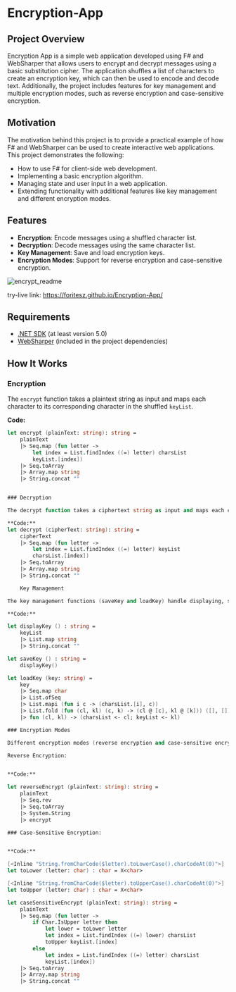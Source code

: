 # Encryption-App

## Project Overview

Encryption App is a simple web application developed using F# and WebSharper that allows users to encrypt and decrypt messages using a basic substitution cipher. The application shuffles a list of characters to create an encryption key, which can then be used to encode and decode text. Additionally, the project includes features for key management and multiple encryption modes, such as reverse encryption and case-sensitive encryption.

## Motivation

The motivation behind this project is to provide a practical example of how F# and WebSharper can be used to create interactive web applications. This project demonstrates the following:

- How to use F# for client-side web development.
- Implementing a basic encryption algorithm.
- Managing state and user input in a web application.
- Extending functionality with additional features like key management and different encryption modes.

## Features

- **Encryption**: Encode messages using a shuffled character list.
- **Decryption**: Decode messages using the same character list.
- **Key Management**: Save and load encryption keys.
- **Encryption Modes**: Support for reverse encryption and case-sensitive encryption.


 ![encrypt_readme](https://github.com/foritesz/Encryption-App/assets/144954656/83a77052-322b-4b4d-bdc4-3c52d62d0eec)

try-live link: https://foritesz.github.io/Encryption-App/
  
## Requirements

- [.NET SDK](https://dotnet.microsoft.com/download) (at least version 5.0)
- [WebSharper](https://websharper.com/) (included in the project dependencies)




## How It Works

### Encryption

The `encrypt` function takes a plaintext string as input and maps each character to its corresponding character in the shuffled `keyList`.

**Code:**
```fsharp
let encrypt (plainText: string): string =
    plainText
    |> Seq.map (fun letter ->
        let index = List.findIndex ((=) letter) charsList
        keyList.[index])
    |> Seq.toArray
    |> Array.map string
    |> String.concat ""


### Decryption

The decrypt function takes a ciphertext string as input and maps each character to its corresponding character in the original charsList.

**Code:**
let decrypt (cipherText: string): string =
    cipherText
    |> Seq.map (fun letter ->
        let index = List.findIndex ((=) letter) keyList
        charsList.[index])
    |> Seq.toArray
    |> Array.map string
    |> String.concat ""

    Key Management

The key management functions (saveKey and loadKey) handle displaying, saving, and loading the encryption key.

**Code:**

let displayKey () : string =
    keyList
    |> List.map string
    |> String.concat ""

let saveKey () : string =
    displayKey()

let loadKey (key: string) =
    key
    |> Seq.map char
    |> List.ofSeq
    |> List.mapi (fun i c -> (charsList.[i], c))
    |> List.fold (fun (cl, kl) (c, k) -> (cl @ [c], kl @ [k])) ([], [])
    |> fun (cl, kl) -> (charsList <- cl; keyList <- kl)

### Encryption Modes

Different encryption modes (reverse encryption and case-sensitive encryption) provide alternative ways to encrypt the plaintext.

Reverse Encryption:


**Code:**

let reverseEncrypt (plainText: string): string =
    plainText
    |> Seq.rev
    |> Seq.toArray
    |> System.String
    |> encrypt

### Case-Sensitive Encryption:


**Code:**

[<Inline "String.fromCharCode($letter).toLowerCase().charCodeAt(0)">]
let toLower (letter: char) : char = X<char>

[<Inline "String.fromCharCode($letter).toUpperCase().charCodeAt(0)">]
let toUpper (letter: char) : char = X<char>

let caseSensitiveEncrypt (plainText: string): string =
    plainText
    |> Seq.map (fun letter ->
        if Char.IsUpper letter then
            let lower = toLower letter
            let index = List.findIndex ((=) lower) charsList
            toUpper keyList.[index]
        else
            let index = List.findIndex ((=) letter) charsList
            keyList.[index])
    |> Seq.toArray
    |> Array.map string
    |> String.concat ""
